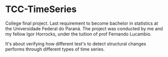 # TCC-TimeSeries
College final project. Last requirement to become bachelor in statistics at the Universidade Federal do Paraná. The project was conducted by me and my fellow Igor Horrocks, under the tuition of prof Fernando Lucambio. 

It's about verifying how different test's to detect structural changes performs through different types of time series.
